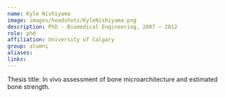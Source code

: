 ```yaml
---
name: Kyle Nishiyama
image: images/headshots/KyleNishiyama.png
description: PhD - Biomedical Engineering, 2007 – 2012
role: phd
affiliation: University of Calgary
group: alumni
aliases: 
links:
---
```


Thesis title: In vivo assessment of bone microarchitecture and estimated bone strength.